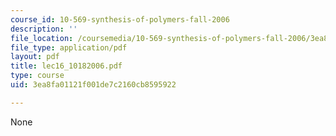 ```yaml
---
course_id: 10-569-synthesis-of-polymers-fall-2006
description: ''
file_location: /coursemedia/10-569-synthesis-of-polymers-fall-2006/3ea8fa01121f001de7c2160cb8595922_lec16_10182006.pdf
file_type: application/pdf
layout: pdf
title: lec16_10182006.pdf
type: course
uid: 3ea8fa01121f001de7c2160cb8595922

---
```

None